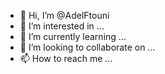 - 👋 Hi, I’m @AdelFtouni
- 👀 I’m interested in ...
- 🌱 I’m currently learning ...
- 💞️ I’m looking to collaborate on ...
- 📫 How to reach me ...

<!---
AdelFtouni/AdelFtouni is a ✨ special ✨ repository because its `README.md` (this file) appears on your GitHub profile.
You can click the Preview link to take a look at your changes.
--->
